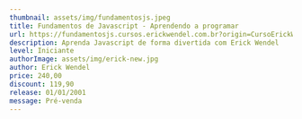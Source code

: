 ```yaml
---
thumbnail: assets/img/fundamentosjs.jpeg
title: Fundamentos de Javascript - Aprendendo a programar
url: https://fundamentosjs.cursos.erickwendel.com.br?origin=CursoErickWendel
description: Aprenda Javascript de forma divertida com Erick Wendel
level: Iniciante
authorImage: assets/img/erick-new.jpg
author: Erick Wendel
price: 240,00
discount: 119,90
release: 01/01/2001
message: Pré-venda	
---
```

